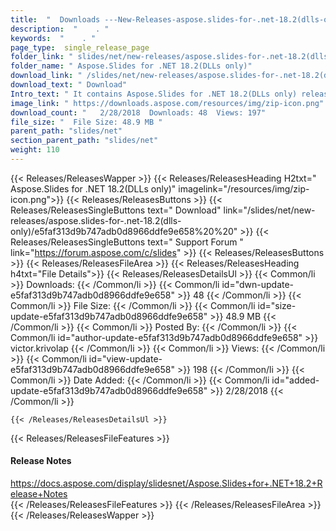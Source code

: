 ```yaml
---
title:  "  Downloads ---New-Releases-aspose.slides-for-.net-18.2(dlls-only) . " 
description:  "    . " 
keywords:  "    . " 
page_type:  single_release_page
folder_link: " slides/net/new-releases/aspose.slides-for-.net-18.2(dlls-only)/"
folder_name: " Aspose.Slides for .NET 18.2(DLLs only)"
download_link: " /slides/net/new-releases/aspose.slides-for-.net-18.2(dlls-only)/e5faf313d9b747adb0d8966ddfe9e658"
download_text: " Download"
Intro_text: " It contains Aspose.Slides for .NET 18.2(DLLs only) release."
image_link: " https://downloads.aspose.com/resources/img/zip-icon.png"
download_count: "   2/28/2018  Downloads: 48  Views: 197"
file_size: "  File Size: 48.9 MB "
parent_path: "slides/net"
section_parent_path: "slides/net"
weight: 110 
---
```


{{< Releases/ReleasesWapper >}}
  {{< Releases/ReleasesHeading H2txt=" Aspose.Slides for .NET 18.2(DLLs only)" imagelink="/resources/img/zip-icon.png">}}
  {{< Releases/ReleasesButtons >}}
    {{< Releases/ReleasesSingleButtons text=" Download" link="/slides/net/new-releases/aspose.slides-for-.net-18.2(dlls-only)/e5faf313d9b747adb0d8966ddfe9e658%20%20" >}}
    {{< Releases/ReleasesSingleButtons text=" Support Forum " link="https://forum.aspose.com/c/slides" >}}
  {{< Releases/ReleasesButtons >}}
  {{< Releases/ReleasesFileArea >}}
    {{< Releases/ReleasesHeading h4txt="File Details">}}
    {{< Releases/ReleasesDetailsUl >}}
            {{< Common/li  >}} Downloads: {{< /Common/li >}} 
      {{< Common/li id="dwn-update-e5faf313d9b747adb0d8966ddfe9e658" >}} 48 {{< /Common/li >}} 
      {{< Common/li  >}} File Size: {{< /Common/li >}} 
      {{< Common/li id="size-update-e5faf313d9b747adb0d8966ddfe9e658" >}} 48.9 MB {{< /Common/li >}} 
      {{< Common/li  >}} Posted By: {{< /Common/li >}} 
      {{< Common/li id="author-update-e5faf313d9b747adb0d8966ddfe9e658" >}} victor.krivolap {{< /Common/li >}} 
      {{< Common/li  >}} Views: {{< /Common/li >}} 
      {{< Common/li id="view-update-e5faf313d9b747adb0d8966ddfe9e658" >}} 198 {{< /Common/li >}} 
      {{< Common/li  >}} Date Added: {{< /Common/li >}} 
      {{< Common/li id="added-update-e5faf313d9b747adb0d8966ddfe9e658" >}} 2/28/2018 {{< /Common/li >}} 

    {{< /Releases/ReleasesDetailsUl >}}

  {{< Releases/ReleasesFileFeatures >}}
      <h4>Release Notes</h4><div><a href="https://docs.aspose.com/display/slidesnet/Aspose.Slides+for+.NET+18.2+Release+Notes">https://docs.aspose.com/display/slidesnet/Aspose.Slides+for+.NET+18.2+Release+Notes</a></div>
  {{< /Releases/ReleasesFileFeatures >}}
 {{< /Releases/ReleasesFileArea >}}
{{< /Releases/ReleasesWapper >}}


